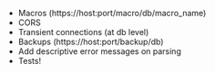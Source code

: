 - Macros (https://host:port/macro/db/macro_name)
- CORS
- Transient connections (at db level)
- Backups (https://host:port/backup/db)
- Add descriptive error messages on parsing
- Tests!